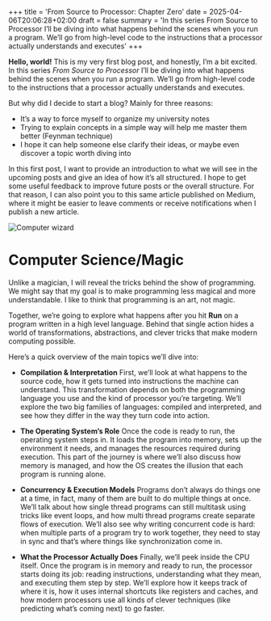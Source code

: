 +++
title = 'From Source to Processor: Chapter Zero'
date = 2025-04-06T20:06:28+02:00
draft = false
summary = 'In this series From Source to Processor I’ll be diving into what happens behind the scenes when you run a program. We’ll go from high-level code to the instructions that a processor actually understands and executes'
+++

**Hello, world!** This is my very first blog post, and honestly, I’m a bit excited.
In this series *From Source to Processor* I’ll be diving into what happens behind the scenes when you run a program. We’ll go from high-level code to the instructions that a processor actually understands and executes.

But why did I decide to start a blog? Mainly for three reasons:
- It’s a way to force myself to organize my university notes
- Trying to explain concepts in a simple way will help me master them better (Feynman technique)
- I hope it can help someone else clarify their ideas, or maybe even discover a topic worth diving into

In this first post, I want to provide an introduction to what we will see in the upcoming posts and give an idea of how it’s all structured. I hope to get some useful feedback to improve future posts or the overall structure. For that reason, I can also point you to this same article published on Medium, where it might be easier to leave comments or receive notifications when I publish a new article.

![Computer wizard](img/from-source-to-processor-chapter-zero/computer-wizard.png)

# Computer Science/Magic

Unlike a magician, I will reveal the tricks behind the show of programming. We might say that my goal is to make programming less magical and more understandable. I like to think that programming is an art, not magic.

Together, we’re going to explore what happens after you hit **Run** on a program written in a high level language. Behind that single action hides a world of transformations, abstractions, and clever tricks that make modern computing possible.

Here’s a quick overview of the main topics we’ll dive into:

- **Compilation & Interpretation**
    First, we’ll look at what happens to the source code, how it gets turned into instructions the machine can understand. This transformation depends on both the programming language you use and the kind of processor you’re targeting.
    We’ll explore the two big families of languages: compiled and interpreted, and see how they differ in the way they turn code into action.

- **The Operating System’s Role**
    Once the code is ready to run, the operating system steps in. It loads the program into memory, sets up the environment it needs, and manages the resources required during execution.
    This part of the journey is where we’ll also discuss how memory is managed, and how the OS creates the illusion that each program is running alone.

- **Concurrency & Execution Models**
    Programs don’t always do things one at a time, in fact, many of them are built to do multiple things at once. We’ll talk about how single thread programs can still multitask using tricks like event loops, and how multi thread programs create separate flows of execution.
    We’ll also see why writing concurrent code is hard: when multiple parts of a program try to work together, they need to stay in sync and that’s where things like synchronization come in.

- **What the Processor Actually Does**
    Finally, we’ll peek inside the CPU itself. Once the program is in memory and ready to run, the processor starts doing its job: reading instructions, understanding what they mean, and executing them step by step.
    We’ll explore how it keeps track of where it is, how it uses internal shortcuts like registers and caches, and how modern processors use all kinds of clever techniques (like predicting what’s coming next) to go faster.